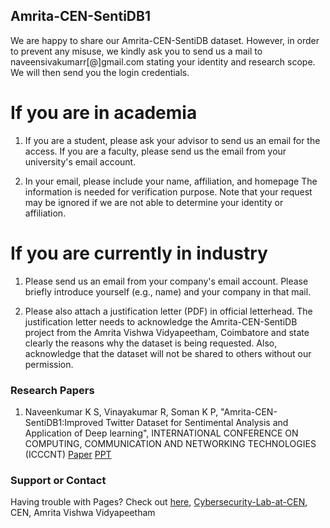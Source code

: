 ## Amrita-CEN-SentiDB1

We are happy to share our Amrita-CEN-SentiDB dataset. However, in order to prevent any misuse, we kindly ask you to send us a mail to naveensivakumarr[@]gmail.com  stating your identity and research scope. We will then send you the login credentials.


# If you are in academia

1. If you are a student, please ask your advisor to send us an email for the access. If you are a faculty, please send us the email from your university's email account.

2. In your email, please include your name, affiliation, and homepage The information is needed for verification purpose. Note that your request may be ignored if we are not able to determine your identity or affiliation.

# If you are currently in industry

1. Please send us an email from your company's email account. Please briefly introduce yourself (e.g., name) and your company in that mail.

2. Please also attach a justification letter (PDF) in official letterhead. The justification letter needs to acknowledge the Amrita-CEN-SentiDB project from the Amrita Vishwa Vidyapeetham, Coimbatore and state clearly the reasons why the dataset is being requested. Also, acknowledge that the dataset will not be shared to others without our permission.

### Research Papers

1. Naveenkumar K S, Vinayakumar R, Soman K P, "Amrita-CEN-SentiDB1:Improved Twitter Dataset for Sentimental Analysis and Application of Deep 
learning", INTERNATIONAL CONFERENCE ON COMPUTING, COMMUNICATION AND NETWORKING TECHNOLOGIES (ICCCNT) [Paper](https://ieeexplore.ieee.org/document/8944758) [PPT](https://github.com/vinayakumarr/Amrita-CEN-SentiDB1/blob/master/IIT_Kanpur_Naveen.pdf)


### Support or Contact

Having trouble with Pages? Check out [here](https://vinayakumarr.github.io/), [Cybersecurity-Lab-at-CEN](https://vinayakumarr.github.io/Cybersecurity-Lab-at-CEN/), CEN, Amrita Vishwa Vidyapeetham
